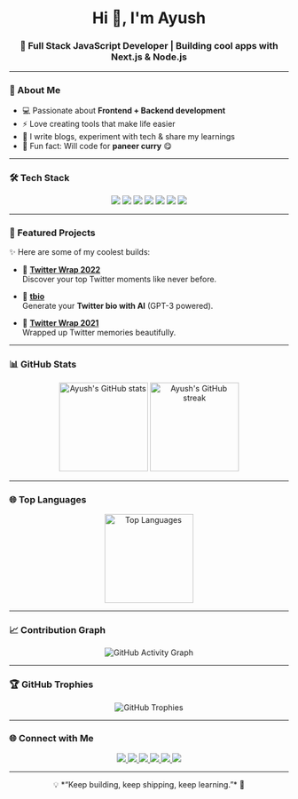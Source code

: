 <!-- Profile README for Ayush -->

<h1 align="center">Hi 👋, I'm Ayush</h1>
<h3 align="center">🚀 Full Stack JavaScript Developer | Building cool apps with Next.js & Node.js</h3>

---

### 🌟 About Me
- 💻 Passionate about **Frontend + Backend development**
- ⚡ Love creating tools that make life easier
- 📝 I write blogs, experiment with tech & share my learnings
- 🍛 Fun fact: Will code for **paneer curry** 😋

---

### 🛠️ Tech Stack
<p align="center">
  
  <!-- Languages -->
  <img src="https://skillicons.dev/icons?i=js,ts,py,java,c,cpp" />
  
  <!-- Frontend -->
  <img src="https://skillicons.dev/icons?i=react,nextjs,redux,tailwind,bootstrap,materialui,html,css,kafka,markdown,nginx" />
  
  <!-- Backend -->
  <img src="https://skillicons.dev/icons?i=nodejs,express,fastapi,graphql" />
  
  <!-- Databases -->
  <img src="https://skillicons.dev/icons?i=mongodb,postgres,mysql,redis,sqlite,prisma,supabase,firebase" />
  
  <!-- Cloud & DevOps -->
  <img src="https://skillicons.dev/icons?i=docker,kubernetes,aws,azure,gcp,vercel,netlify,heroku" />
  
  <!-- Tools & Testing -->
  <img src="https://skillicons.dev/icons?i=git,github,gitlab,linux,vscode,postman,jest,figma,webpack,babel,npm,yarn" />
  
  <!-- New / Specialized -->
  <img src="https://skillicons.dev/icons?i=planetscale,apollo" />
</p>



---

### 🚀 Featured Projects
✨ Here are some of my coolest builds:

- 🔹 [**Twitter Wrap 2022**](https://github.com/AyushSaini00/twitter-wrap-2022)  
  Discover your top Twitter moments like never before.  

- 🔹 [**tbio**](https://github.com/AyushSaini00/tbio)  
  Generate your **Twitter bio with AI** (GPT-3 powered).  

- 🔹 [**Twitter Wrap 2021**](https://github.com/AyushSaini00/twitter-wrap-2021)  
  Wrapped up Twitter memories beautifully.  

---

### 📊 GitHub Stats
<p align="center">
  <!-- GitHub Stats -->
  <img src="https://github-readme-stats.vercel.app/api?username=ayushjslab&show_icons=true&theme=radical&count_private=true" alt="Ayush's GitHub stats" height="160"/>
  
  <!-- Streak Stats -->
  <img src="https://streak-stats.demolab.com/?user=ayushjslab&theme=radical&hide_border=true" alt="Ayush's GitHub streak" height="160"/>
</p>


---

### 🌐 Top Languages
<p align="center">
  <img src="https://github-readme-stats.vercel.app/api/top-langs/?username=ayushjslab&layout=compact&theme=radical&langs_count=8" alt="Top Languages" height="160"/>
</p>

---

### 📈 Contribution Graph
<p align="center">
  <img src="https://github-readme-activity-graph.vercel.app/graph?username=ayushjslab&theme=radical" alt="GitHub Activity Graph" />
</p>

---

### 🏆 GitHub Trophies
<p align="center">
  <img src="https://github-profile-trophy.vercel.app/?username=ayushjslab&theme=radical&no-frame=true&no-bg=true&margin-w=15&margin-h=15" alt="GitHub Trophies"/>
</p>


---

### 🌐 Connect with Me
<p align="center">
  <!-- Twitter -->
  <a href="https://x.com/ayushjslab">
    <img src="https://img.shields.io/badge/Twitter-%231DA1F2.svg?&style=for-the-badge&logo=twitter&logoColor=white" />
  </a>
  
  <!-- LinkedIn -->
  <a href="https://www.linkedin.com/in/ayushjslab/">
    <img src="https://img.shields.io/badge/LinkedIn-%230A66C2.svg?&style=for-the-badge&logo=linkedin&logoColor=white" />
  </a>
  
  <!-- Portfolio -->
  <a href="https://ayushjslab.vercel.app/">
    <img src="https://img.shields.io/badge/Portfolio-%2312100E.svg?&style=for-the-badge&logo=vercel&logoColor=white" />
  </a>
  
  <!-- Instagram -->
  <a href="https://www.instagram.com/ayushjslab/">
    <img src="https://img.shields.io/badge/Instagram-%23E4405F.svg?&style=for-the-badge&logo=instagram&logoColor=white" />
  </a>
  
  <!-- Facebook -->
  <a href="https://www.facebook.com/ayushjslab/">
    <img src="https://img.shields.io/badge/Facebook-%231877F2.svg?&style=for-the-badge&logo=facebook&logoColor=white" />
  </a>
  
  <!-- YouTube -->
  <a href="https://www.youtube.com/@ayushjslab">
    <img src="https://img.shields.io/badge/YouTube-%23FF0000.svg?&style=for-the-badge&logo=youtube&logoColor=white" />
  </a>
</p>


---

<p align="center">💡 *“Keep building, keep shipping, keep learning.”* 🚀</p>
